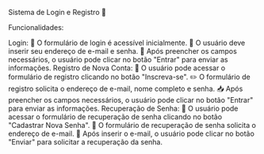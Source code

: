 
Sistema de Login e Registro 🚀

Funcionalidades:

Login:
🔑 O formulário de login é acessível inicialmente.
👤 O usuário deve inserir seu endereço de e-mail e senha.
🚪 Após preencher os campos necessários, o usuário pode clicar no botão "Entrar" para enviar as informações.
Registro de Nova Conta:
📝 O usuário pode acessar o formulário de registro clicando no botão "Inscreva-se".
✏️ O formulário de registro solicita o endereço de e-mail, nome completo e senha.
📥 Após preencher os campos necessários, o usuário pode clicar no botão "Entrar" para enviar as informações.
Recuperação de Senha:
🔐 O usuário pode acessar o formulário de recuperação de senha clicando no botão "Cadastrar Nova Senha".
📧 O formulário de recuperação de senha solicita o endereço de e-mail.
📨 Após inserir o e-mail, o usuário pode clicar no botão "Enviar" para solicitar a recuperação da senha.

